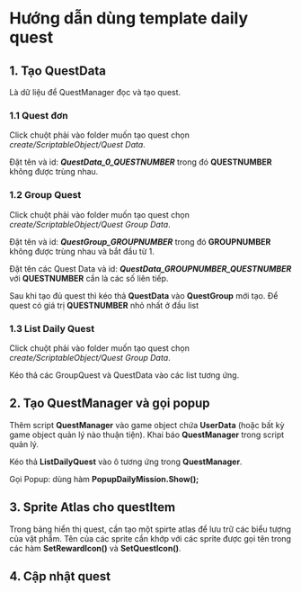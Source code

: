 # Hướng dẫn dùng template daily quest
## 1. Tạo QuestData 
Là dữ liệu để QuestManager đọc và tạo quest.
### 1.1 Quest đơn
Click chuột phải vào folder muốn tạo quest chọn *create/ScriptableObject/Quest Data*.

Đặt tên và id: ***QuestData_0_QUESTNUMBER*** trong đó **QUESTNUMBER** không được trùng nhau.
### 1.2 Group Quest
Click chuột phải vào folder muốn tạo quest chọn *create/ScriptableObject/Quest Group Data*.

Đặt tên và id: ***QuestGroup_GROUPNUMBER*** trong đó **GROUPNUMBER** không được trùng nhau và bắt đầu từ 1.

Đặt tên các Quest Data và id: ***QuestData_GROUPNUMBER_QUESTNUMBER*** với **QUESTNUMBER** cần là các số liên tiếp.

Sau khi tạo đủ quest thì kéo thả **QuestData** vào **QuestGroup** mới tạo. Để quest có giá trị **QUESTNUMBER** nhỏ nhất ở đầu list 

### 1.3 List Daily Quest
Click chuột phải vào folder muốn tạo quest chọn *create/ScriptableObject/Quest Group Data*.

Kéo thả các GroupQuest và QuestData vào các list tương ứng.

## 2. Tạo QuestManager và gọi popup
Thêm script **QuestManager** vào game object chứa **UserData** (hoặc bất kỳ game object quản lý nào thuận tiện). Khai báo **QuestManager** trong script quản lý.


Kéo thả **ListDailyQuest** vào ô tương ứng trong **QuestManager**.


Gọi Popup: dùng hàm **PopupDailyMission.Show();**

## 3. Sprite Atlas cho questItem
Trong bảng hiển thị quest, cần tạo một spirte atlas để lưu trữ các biểu tượng của vật phẩm. Tên của các sprite cần khớp với các sprite được gọi tên trong các hàm **SetRewardIcon()** và **SetQuestIcon()**.

## 4. Cập nhật quest

